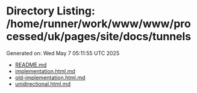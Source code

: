 # Directory Listing: /home/runner/work/www/www/processed/uk/pages/site/docs/tunnels
Generated on: Wed May  7 05:11:55 UTC 2025

- [README.md](README.md)
- [implementation.html.md](implementation.html.md)
- [old-implementation.html.md](old-implementation.html.md)
- [unidirectional.html.md](unidirectional.html.md)
